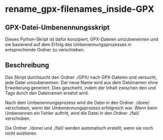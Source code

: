 # rename_gpx-filenames_inside-GPX

## GPX-Datei-Umbenennungsskript
Dieses Python-Skript ist dafür konzipiert, GPX-Dateien umzubenennen und sie basierend auf dem Erfolg des Umbenennungsprozesses in entsprechende Ordner zu verschieben.

## Beschreibung
Das Skript durchsucht den Ordner ./GPX/ nach GPX-Dateien und versucht, jede Datei umzubenennen. Der neue Name wird aus dem Dateinamen ohne Erweiterung generiert. Dies geschieht, indem der Inhalt zwischen den <name> und </name> Tags durch den Dateinamen ersetzt wird.

Nach dem Umbenennungsprozess wird die Datei in den Ordner ./done/ verschoben, wenn der Umbenennungsprozess erfolgreich war. Wenn beim Umbenennen ein Fehler auftritt, wird die Datei in den Ordner ./fail/ verschoben.

Die Ordner ./done/ und ./fail/ werden automatisch erstellt, wenn sie noch nicht existieren.
